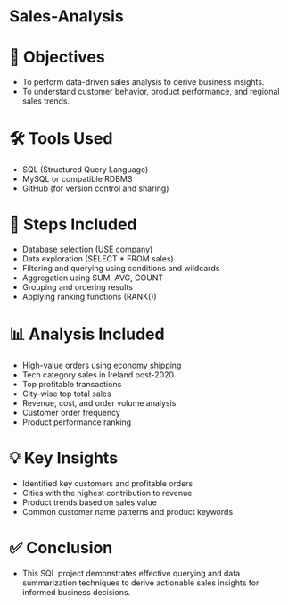 # Sales-Analysis
# 📌 Objectives
- To perform data-driven sales analysis to derive business insights.
- To understand customer behavior, product performance, and regional sales trends.
# 🛠️ Tools Used
- SQL (Structured Query Language)
- MySQL or compatible RDBMS
- GitHub (for version control and sharing)

# 🧾 Steps Included
- Database selection (USE company)
- Data exploration (SELECT * FROM sales)
- Filtering and querying using conditions and wildcards
- Aggregation using SUM, AVG, COUNT
- Grouping and ordering results
- Applying ranking functions (RANK())

# 📊 Analysis Included
- High-value orders using economy shipping
- Tech category sales in Ireland post-2020
- Top profitable transactions
- City-wise top total sales
- Revenue, cost, and order volume analysis
- Customer order frequency
- Product performance ranking

# 💡 Key Insights
- Identified key customers and profitable orders
- Cities with the highest contribution to revenue
- Product trends based on sales value
- Common customer name patterns and product keywords

# ✅ Conclusion
- This SQL project demonstrates effective querying and data summarization techniques to derive actionable sales insights for informed business decisions.
